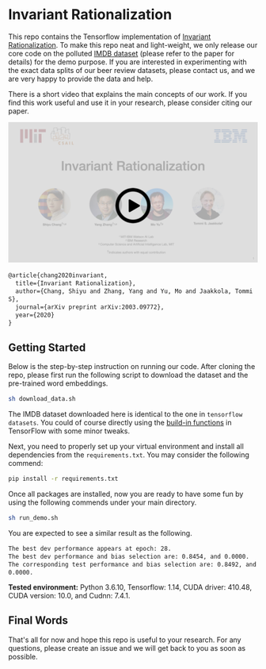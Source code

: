 # Invariant Rationalization
This repo contains the Tensorflow implementation of [Invariant Rationalization](https://arxiv.org/abs/2003.09772).  To make this repo neat and light-weight, we only release our core code on the polluted [IMDB dataset](http://ai.stanford.edu/~amaas/data/sentiment/) (please refer to the paper for details) for the demo purpose.  If you are interested in experimenting with the exact data splits of our beer review datasets, please contact us, and we are very happy to provide the data and help.

There is a short video that explains the main concepts of our work. If you find this work useful and use it in your research, please consider citing our paper.

[![Invariant Rationalization](./assets/cover.png)](https://youtu.be/C9dUcljt4WQ)


```
@article{chang2020invariant,
  title={Invariant Rationalization},
  author={Chang, Shiyu and Zhang, Yang and Yu, Mo and Jaakkola, Tommi S},
  journal={arXiv preprint arXiv:2003.09772},
  year={2020}
}
```

## Getting Started
Below is the step-by-step instruction on running our code.  After cloning the repo, please first run the following script to download the dataset and the pre-trained word embeddings.
```bash
sh download_data.sh
```
The IMDB dataset downloaded here is identical to the one in `tensorflow datasets`.  You could of course directly using the [build-in functions](https://www.tensorflow.org/datasets/catalog/imdb_reviews) in TensorFlow with some minor tweaks.  

Next, you need to properly set up your virtual environment and install all dependencies from the `requirements.txt`.  You may consider the following commend:
```bash
pip install -r requirements.txt
```

Once all packages are installed, now you are ready to have some fun by using the following commends under your main directory.
```bash
sh run_demo.sh
```

You are expected to see a similar result as the following.
```console
The best dev performance appears at epoch: 28.
The best dev performance and bias selection are: 0.8454, and 0.0000.
The corresponding test performance and bias selection are: 0.8492, and 0.0000.
```
**Tested environment:**
Python 3.6.10, Tensorflow: 1.14, CUDA driver: 410.48, CUDA version: 10.0, and Cudnn: 7.4.1.

## Final Words
That's all for now and hope this repo is useful to your research.  For any questions, please create an issue and we will get back to you as soon as possible.

